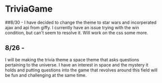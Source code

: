 # TriviaGame


##8/30 - 
I have decided to change the theme to star wars and incorperated ajax and api from giffy. I currently have an issue trying with the win condition, but can't seem to resolve it. Will work on the css some more.

## 8/26 - 
I will be making the trivia theme a space theme that asks questions pertaining to the universe. I have an interest in space and the mystery it holds and putting questions into the game that revolves around this field will be fun and challenging at the same time.
